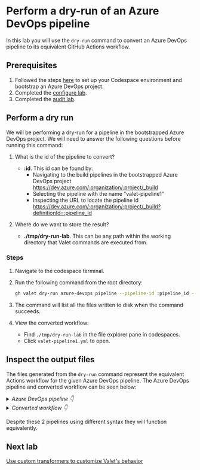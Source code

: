 # Perform a dry-run of an Azure DevOps pipeline

In this lab you will use the `dry-run` command to convert an Azure DevOps pipeline to its equivalent GitHub Actions workflow.

## Prerequisites

1. Followed the steps [here](./readme.md#configure-your-codespace) to set up your Codespace environment and bootstrap an Azure DevOps project.
2. Completed the [configure lab](./1-configure-lab.md#configuring-credentials).
3. Completed the [audit lab](./2-audit.md).

## Perform a dry run

We will be performing a dry-run for a pipeline in the bootstrapped Azure DevOps project. We will need to answer the following questions before running this command:

1. What is the id of the pipeline to convert?
    - __:id__. This id can be found by:
      - Navigating to the build pipelines in the bootstrapped Azure DevOps project <https://dev.azure.com/:organization/:project/_build>
      - Selecting the pipeline with the name "valet-pipeline1"
      - Inspecting the URL to locate the pipeline id <https://dev.azure.com/:organization/:project/_build?definitionId=:pipeline_id>

2. Where do we want to store the result?
    - __./tmp/dry-run-lab__. This can be any path within the working directory that Valet commands are executed from.

### Steps

1. Navigate to the codespace terminal.
2. Run the following command from the root directory:

    ```bash
    gh valet dry-run azure-devops pipeline --pipeline-id :pipeline_id -o tmp/dry-run-lab
    ```

3. The command will list all the files written to disk when the command succeeds.
4. View the converted workflow:
    - Find `./tmp/dry-run-lab` in the file explorer pane in codespaces.
    - Click `valet-pipeline1.yml` to open.
  
## Inspect the output files

The files generated from the `dry-run` command represent the equivalent Actions workflow for the given Azure DevOps pipeline. The Azure DevOps pipeline and converted workflow can be seen below:

<details>
  <summary><em>Azure DevOps pipeline 👇</em></summary>

```yaml
trigger:
- main

pool:
  vmImage: windows-latest

steps:
- script: echo Hello, I am pipeline 1!
  displayName: 'Run a one-line script'

- script: |
    echo Add other tasks to build, test, and deploy your project.
    echo See https://aka.ms/yaml
  displayName: 'Run a multi-line script'
```

</details>

<details>
  <summary><em>Converted workflow 👇</em></summary>
  
```yaml
name: valet-bootstrap/pipelines/valet-pipeline1
on:
  push:
    branches:
    - main
jobs:
  build:
    runs-on: windows-latest
    steps:
    - name: checkout
      uses: actions/checkout@v2
    - name: Run a one-line script
      run: echo Hello, I am pipeline 1!
    - name: Run a multi-line script
      run: |-
        echo Add other tasks to build, test, and deploy your project.
        echo See https://aka.ms/yaml
```

</details>

Despite these 2 pipelines using different syntax they will function equivalently.

## Next lab

[Use custom transformers to customize Valet's behavior](./4-custom-transformers.md)
